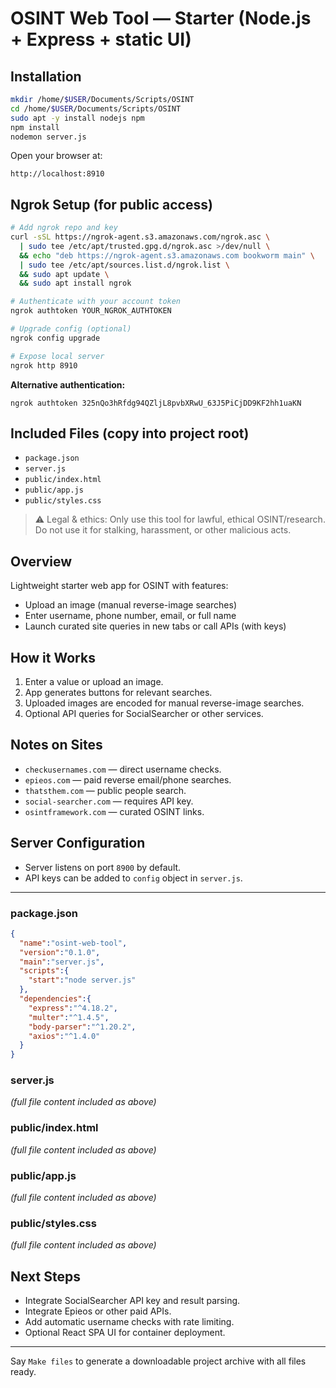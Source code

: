 # OSINT Web Tool — Starter (Node.js + Express + static UI)

## Installation

```bash
mkdir /home/$USER/Documents/Scripts/OSINT
cd /home/$USER/Documents/Scripts/OSINT
sudo apt -y install nodejs npm
npm install
nodemon server.js
```

Open your browser at:

```
http://localhost:8910
```

## Ngrok Setup (for public access)

```bash
# Add ngrok repo and key
curl -sSL https://ngrok-agent.s3.amazonaws.com/ngrok.asc \
  | sudo tee /etc/apt/trusted.gpg.d/ngrok.asc >/dev/null \
  && echo "deb https://ngrok-agent.s3.amazonaws.com bookworm main" \
  | sudo tee /etc/apt/sources.list.d/ngrok.list \
  && sudo apt update \
  && sudo apt install ngrok

# Authenticate with your account token
ngrok authtoken YOUR_NGROK_AUTHTOKEN

# Upgrade config (optional)
ngrok config upgrade

# Expose local server
ngrok http 8910
```

**Alternative authentication:**

```
ngrok authtoken 325nQo3hRfdg94QZljL8pvbXRwU_63J5PiCjDD9KF2hh1uaKN
```

## Included Files (copy into project root)

* `package.json`
* `server.js`
* `public/index.html`
* `public/app.js`
* `public/styles.css`

> ⚠️ Legal & ethics: Only use this tool for lawful, ethical OSINT/research. Do not use it for stalking, harassment, or other malicious acts.

## Overview

Lightweight starter web app for OSINT with features:

* Upload an image (manual reverse-image searches)
* Enter username, phone number, email, or full name
* Launch curated site queries in new tabs or call APIs (with keys)

## How it Works

1. Enter a value or upload an image.
2. App generates buttons for relevant searches.
3. Uploaded images are encoded for manual reverse-image searches.
4. Optional API queries for SocialSearcher or other services.

## Notes on Sites

* `checkusernames.com` — direct username checks.
* `epieos.com` — paid reverse email/phone searches.
* `thatsthem.com` — public people search.
* `social-searcher.com` — requires API key.
* `osintframework.com` — curated OSINT links.

## Server Configuration

* Server listens on port `8900` by default.
* API keys can be added to `config` object in `server.js`.

---

### package.json

```json
{
  "name":"osint-web-tool",
  "version":"0.1.0",
  "main":"server.js",
  "scripts":{
    "start":"node server.js"
  },
  "dependencies":{
    "express":"^4.18.2",
    "multer":"^1.4.5",
    "body-parser":"^1.20.2",
    "axios":"^1.4.0"
  }
}
```

### server.js

*(full file content included as above)*

### public/index.html

*(full file content included as above)*

### public/app.js

*(full file content included as above)*

### public/styles.css

*(full file content included as above)*

## Next Steps

* Integrate SocialSearcher API key and result parsing.
* Integrate Epieos or other paid APIs.
* Add automatic username checks with rate limiting.
* Optional React SPA UI for container deployment.

---

Say `Make files` to generate a downloadable project archive with all files ready.

